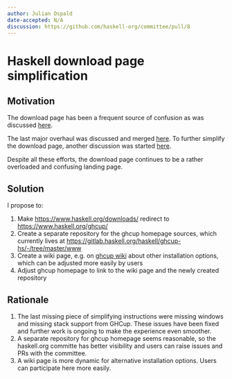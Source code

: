 ```yaml
---
author: Julian Ospald
date-accepted: N/A
discussion: https://github.com/haskell-org/committee/pull/8
---
```


# Haskell download page simplification

## Motivation

The download page has been a frequent source of confusion as was discussed
[here](https://github.com/haskell-infra/www.haskell.org/issues/12).

The last major overhaul was discussed and merged [here](https://github.com/haskell-infra/www.haskell.org/pull/71). To further simplify the download page, another discussion was started [here](https://github.com/haskell-infra/www.haskell.org/pull/93).

Despite all these efforts, the download page continues to be a rather overloaded
and confusing landing page.

## Solution

I propose to:

1. Make https://www.haskell.org/downloads/ redirect to https://www.haskell.org/ghcup/
2. Create a separate repository for the ghcup homepage sources, which currently lives at https://gitlab.haskell.org/haskell/ghcup-hs/-/tree/master/www
3. Create a wiki page, e.g. on [ghcup wiki](https://gitlab.haskell.org/haskell/ghcup-hs/-/wikis/Other-installation-options) about other installation options, which can be adjusted more easily by users
4. Adjust ghcup homepage to link to the wiki page and the newly created repository

## Rationale

1. The last missing piece of simplifying instructions were missing windows and missing stack support from GHCup. These issues have been fixed and further work is ongoing to make the experience even smoother.
2. A separate repository for ghcup homepage seems reasonable, so the haskell.org committe has better visibility and users can raise issues and PRs with the committee.
3. A wiki page is more dynamic for alternative installation options. Users can participate here more easily.
